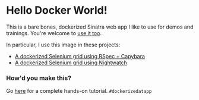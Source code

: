 # Hello Docker World!

This is a bare bones, dockerized Sinatra web app I like to use for demos and trainings.
You're welcome to [use it too](https://hub.docker.com/r/mycargus/hello-docker-world/).

In particular, I use this image in these projects:
- [A dockerized Selenium grid using RSpec + Capybara](https://github.com/mycargus/docker-grid-rspec-capybara)
- [A dockerized Selenium grid using Nightwatch](https://github.com/mycargus/docker-grid-nightwatch)

### How'd you make this?

Go [here](https://github.com/mycargus/dockerize-dat-app) for a complete hands-on tutorial. `#dockerizedatapp`
